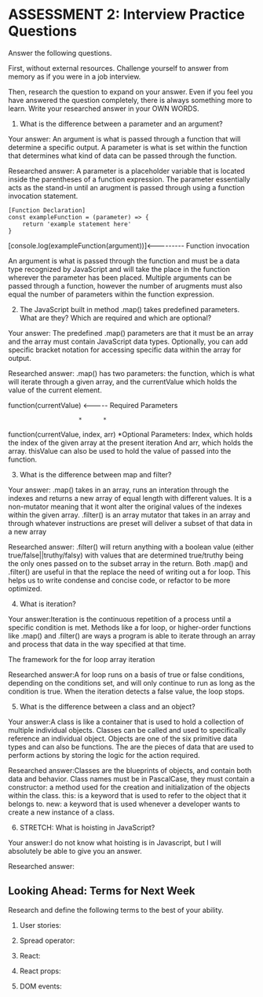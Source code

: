 # ASSESSMENT 2: Interview Practice Questions
Answer the following questions.

First, without external resources. Challenge yourself to answer from memory as if you were in a job interview.

Then, research the question to expand on your answer. Even if you feel you have answered the question completely, there is always something more to learn. Write your researched answer in your OWN WORDS.

1. What is the difference between a parameter and an argument?

Your answer: An argument is what is passed through a function that will determine a specific output. A parameter is what is set within the function that determines what kind of data can be passed through the function.

Researched answer: A parameter is a placeholder variable that is located inside the parentheses of a function expression. The parameter essentially acts as the stand-in until an arugment is passed through using a function invocation statement.  

    [Function Declaration] 
    const exampleFunction = (parameter) => {
        return 'example statement here'
    }
  [console.log(exampleFunction(argument))]<--------- Function invocation
  
  An argument is what is passed through the function and must be a data type recognized by JavaScript and will take the place in the function wherever the parameter has been placed. Multiple arguments can be passed through a function, however the number of arugments must also equal the number of parameters within the function expression. 

2. The JavaScript built in method .map() takes predefined parameters. What are they? Which are required and which are optional?

Your answer: The predefined .map() parameters are that it must be an array and the array must contain JavaScript data types. Optionally, you can add specific bracket notation for accessing specific data within the array for output.  

Researched answer: .map() has two parameters: the function, which is what will iterate through a given array, and the currentValue which holds the value of the current element.

function(currentValue) <----- Required Parameters

                        *      *
function(currentValue, index, arr)
*Optional Parameters: Index, which holds the index of the given array at the present iteration
And arr, which holds the array. 
thisValue can also be used to hold the value of passed into the function.

3. What is the difference between map and filter?

Your answer: .map() takes in an array, runs an interation through the indexes and returns a new array of equal length with different values. It is a non-mutator meaning that it wont alter the original values of the indexes within the given array. 
.filter() is an array mutator that takes in an array and through whatever instructions are preset will deliver a subset of that data in a new array  

Researched answer: .filter() will return anything with a boolean value (either true/false||truthy/falsy) with values that are determined true/truthy being the only ones passed on to the subset array in the return. Both .map() and .filter() are useful in that the replace the need of writing out a for loop. This helps us to write condense and concise code, or refactor to be more optimized.

4. What is iteration?

Your answer:Iteration is the continuous repetition of a process until a specific condition is met. Methods like a for loop, or higher-order functions like .map() and .filter() are ways a program is able to iterate through an array and process that data in the way specified at that time.

<!-- for (let i=0; i<array.length; i++;) --> The framework for the for loop array iteration

Researched answer:A for loop runs on a basis of true or false conditions, depending on the conditions set, and will only continue to run as long as the condition is true. When the iteration detects a false value, the loop stops.

5. What is the difference between a class and an object?

Your answer:A class is like a container that is used to hold a collection of multiple individual objects. Classes can be called and used to specifically reference an individual object. Objects are one of the six primitive data types and can also be functions. The are the pieces of data that are used to perform actions by storing the logic for the action required. 

Researched answer:Classes are the blueprints of objects, and contain both data and behavior. Class names must be in PascalCase, they must contain a constructor: a method used for the creation and initialization of the objects within the class. this: is a keyword that is used to refer to the object that it belongs to. new: a keyword that is used whenever a developer wants to create a new instance of a class.

6. STRETCH: What is hoisting in JavaScript?

Your answer:I do not know what hoisting is in Javascript, but I will absolutely be able to give you an answer. 

Researched answer:

## Looking Ahead: Terms for Next Week

Research and define the following terms to the best of your ability.

1. User stories:

2. Spread operator:

3. React:

4. React props:

5. DOM events:

